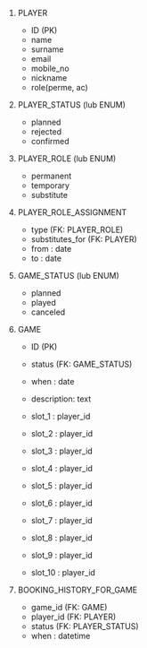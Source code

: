 1. PLAYER
   - ID (PK)
   - name
   - surname 
   - email 
   - mobile_no
   - nickname
   - role(perme, ac)


2. PLAYER_STATUS (lub ENUM)
   - planned
   - rejected
   - confirmed


3. PLAYER_ROLE (lub ENUM)
   - permanent
   - temporary 
   - substitute


4. PLAYER_ROLE_ASSIGNMENT
   - type (FK:  PLAYER_ROLE)
   - substitutes_for (FK: PLAYER)
   - from : date
   - to : date 


5. GAME_STATUS (lub ENUM)
   - planned
   - played
   - canceled


6. GAME
   - ID (PK)
   - status (FK: GAME_STATUS) 
   - when : date
   - description: text
   
   - slot_1 : player_id
   - slot_2 : player_id
   - slot_3 : player_id
   - slot_4 : player_id
   - slot_5 : player_id 
   - slot_6 : player_id
   - slot_7 : player_id
   - slot_8 : player_id
   - slot_9 : player_id
   - slot_10 : player_id


7. BOOKING_HISTORY_FOR_GAME
   - game_id (FK: GAME)
   - player_id (FK: PLAYER)
   - status (FK: PLAYER_STATUS)
   - when : datetime 
